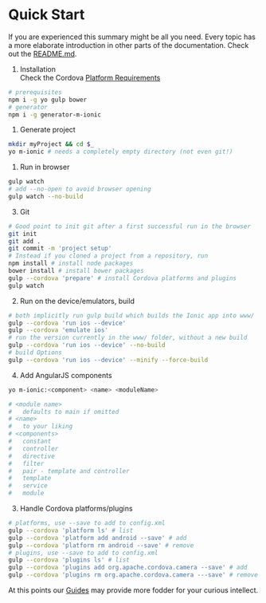 # Quick Start
If you are experienced this summary might be all you need. Every topic has a more elaborate introduction in other parts of the documentation. Check out the [README.md](../../README.md).
1. Installation  
Check the Cordova [Platform Requirements](http://cordova.apache.org/docs/en/dev/guide/platforms/index.html)
```sh
# prerequisites
npm i -g yo gulp bower
# generator
npm i -g generator-m-ionic
```
1. Generate project
```sh
mkdir myProject && cd $_
yo m-ionic # needs a completely empty directory (not even git!)
```
1. Run in browser
```sh
gulp watch
# add --no-open to avoid browser opening
gulp watch --no-build
```
3. Git
```sh
# Good point to init git after a first successful run in the browser
git init
git add .
git commit -m 'project setup'
# Instead if you cloned a project from a repository, run
npm install # install node packages
bower install # install bower packages
gulp --cordova 'prepare' # install Cordova platforms and plugins
gulp watch
```
2. Run on the device/emulators, build
```sh
# both implicitly run gulp build which builds the Ionic app into www/
gulp --cordova 'run ios --device'
gulp --cordova 'emulate ios'
# run the version currently in the www/ folder, without a new build
gulp --cordova 'run ios --device' --no-build
# build Options
gulp --cordova 'run ios --device' --minify --force-build
```
4. Add AngularJS components
```sh
yo m-ionic:<component> <name> <moduleName>
```
```sh
# <module name>
#   defaults to main if omitted
# <name>
#   to your liking
# <components>
#   constant
#   controller
#   directive
#   filter
#   pair - template and controller
#   template
#   service
#   module
```
3. Handle Cordova platforms/plugins
```sh
# platforms, use --save to add to config.xml
gulp --cordova 'platform ls' # list
gulp --cordova 'platform add android --save' # add
gulp --cordova 'platform rm android --save' # remove
# plugins, use --save to add to config.xml
gulp --cordova 'plugins ls' # list
gulp --cordova 'plugins add org.apache.cordova.camera --save' # add
gulp --cordova 'plugins rm org.apache.cordova.camera ---save' # remove
```

At this points our [Guides](https://github.com/mwaylabs/generator-m-ionic#guides) may provide more fodder for your curious intellect.
